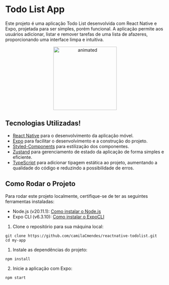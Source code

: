 # Todo List App

Este projeto é uma aplicação Todo List desenvolvida com React Native e Expo, projetada para ser simples, porém funcional. A aplicação permite aos usuários adicionar, listar e remover tarefas de uma lista de afazeres, proporcionando uma interface limpa e intuitiva.
<div  align="center">
  <img width="200" src="https://github.com/camilaCmendes/reactnative-todolist/assets/44913787/74797f8b-82ee-4da6-ae06-c11faec70cab" alt="animated" />
</div>

## Tecnologias Utilizadas!


- [React Native](https://reactnative.dev/) para o desenvolvimento da aplicação móvel.
- [Expo](https://expo.dev/) para facilitar o desenvolvimento e a construção do projeto.
- [Styled-Components](https://styled-components.com/) para estilização dos componentes.
- [Zustand](https://github.com/pmndrs/zustand) para gerenciamento de estado da aplicação de forma simples e eficiente.
- [TypeScript](https://www.typescriptlang.org/) para adicionar tipagem estática ao projeto, aumentando a qualidade do código e reduzindo a possibilidade de erros.

## Como Rodar o Projeto
Para rodar este projeto localmente, certifique-se de ter as seguintes ferramentas instaladas:

- Node.js (v20.11.1): [Como instalar o Node.js](https://nodejs.org/)
- Expo CLI (v6.3.10): [Como instalar o ExpoCLI](https://expo.dev/)

1. Clone o repositório para sua máquina local:

```
git clone https://github.com/camilaCmendes/reactnative-todolist.git
cd my-app
```

1. Instale as dependências do projeto:
```
npm install
```
2. Inicie a aplicação com Expo:
```
npm start
```
